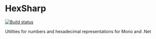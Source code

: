 # HexSharp

[![Build status](https://ci.appveyor.com/api/projects/status/72kdrfcqnk4wef6f?svg=true)](https://ci.appveyor.com/project/juancri/hexsharp)


Utilities for numbers and hexadecimal representations for Mono and .Net

